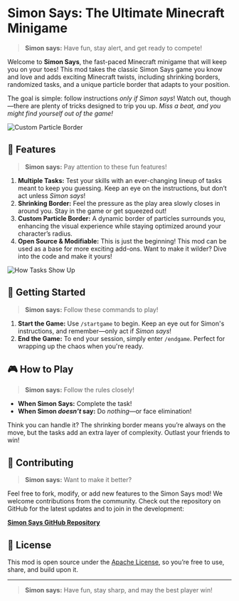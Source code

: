 # Simon Says: The Ultimate Minecraft Minigame

> **Simon says:** Have fun, stay alert, and get ready to compete!

Welcome to **Simon Says**, the fast-paced Minecraft minigame that will keep you on your toes! This mod takes the classic Simon Says game you know and love and adds exciting Minecraft twists, including shrinking borders, randomized tasks, and a unique particle border that adapts to your position.

The goal is simple: follow instructions *only if Simon says*! Watch out, though—there are plenty of tricks designed to trip you up. *Miss a beat, and you might find yourself out of the game!*

![Custom Particle Border](https://cdn.modrinth.com/data/cached_images/0394f6cd97188b8b7b39951b01a666c94c5938b2.png)

## 🌟 Features

> **Simon says:** Pay attention to these fun features!

1. **Multiple Tasks:** Test your skills with an ever-changing lineup of tasks meant to keep you guessing. Keep an eye on the instructions, but don’t act unless *Simon says*!
2. **Shrinking Border:** Feel the pressure as the play area slowly closes in around you. Stay in the game or get squeezed out!
3. **Custom Particle Border:** A dynamic border of particles surrounds you, enhancing the visual experience while staying optimized around your character’s radius.
4. **Open Source & Modifiable:** This is just the beginning! This mod can be used as a base for more exciting add-ons. Want to make it wilder? Dive into the code and make it yours!

![How Tasks Show Up](https://cdn.modrinth.com/data/cached_images/a26868dd8aea36b1477f89c470015627e2eaeb7a.png)

## 🚀 Getting Started

> **Simon says:** Follow these commands to play!

1. **Start the Game:** Use `/startgame` to begin. Keep an eye out for Simon's instructions, and remember—only act if *Simon says*!
2. **End the Game:** To end your session, simply enter `/endgame`. Perfect for wrapping up the chaos when you're ready.

## 🎮 How to Play

> **Simon says:** Follow the rules closely!

- **When Simon Says:** Complete the task!
- **When Simon *doesn’t* say:** Do *nothing*—or face elimination!

Think you can handle it? The shrinking border means you’re always on the move, but the tasks add an extra layer of complexity. Outlast your friends to win!

## 📂 Contributing

> **Simon says:** Want to make it better?

Feel free to fork, modify, or add new features to the Simon Says mod! We welcome contributions from the community. Check out the repository on GitHub for the latest updates and to join in the development:

[**Simon Says GitHub Repository**](https://github.com/iambodha/Simon-Says)

## 📝 License

This mod is open source under the [Apache License](LICENSE), so you’re free to use, share, and build upon it.

---

> **Simon says:** Have fun, stay sharp, and may the best player win!
